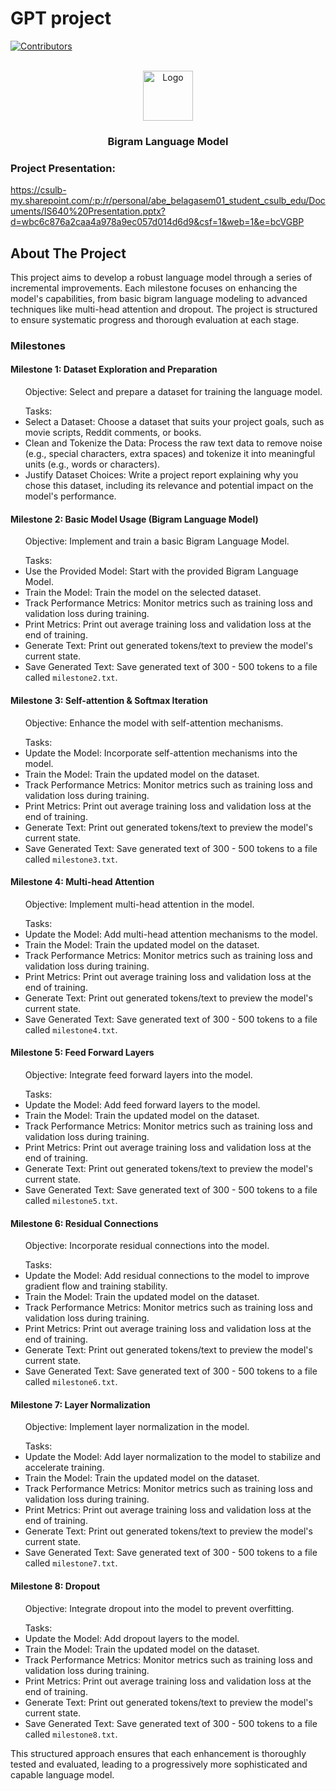 # GPT project

<a id="readme-top"></a>
[![Contributors][contributors-shield]][contributors-url]

<br />
<div align="center">
  <a href="https://victorzhou.com/media/nn-series/network.png">
    <img src="https://victorzhou.com/media/nn-series/network.png" alt="Logo" width="80" height="80">
  </a>

  <h3 align="center">Bigram Language Model</h3>
</div>

### Project Presentation: 
https://csulb-my.sharepoint.com/:p:/r/personal/abe_belagasem01_student_csulb_edu/Documents/IS640%20Presentation.pptx?d=wbc6c876a2caa4a978a9ec057d014d6d9&csf=1&web=1&e=bcVGBP

<!-- ABOUT THE PROJECT -->
## About The Project

This project aims to develop a robust language model through a series of incremental improvements. Each milestone focuses on enhancing the model's capabilities, from basic bigram language modeling to advanced techniques like multi-head attention and dropout. The project is structured to ensure systematic progress and thorough evaluation at each stage.

### Milestones
#### Milestone 1: Dataset Exploration and Preparation
<ul> Objective: Select and prepare a dataset for training the language model. </ul> 
<ul> Tasks: 
  <li>Select a Dataset: Choose a dataset that suits your project goals, such as movie scripts, Reddit comments, or books.</li> 
  <li>Clean and Tokenize the Data: Process the raw text data to remove noise (e.g., special characters, extra spaces) and tokenize it into meaningful units (e.g., words or characters).</li> 
  <li>Justify Dataset Choices: Write a project report explaining why you chose this dataset, including its relevance and potential impact on the model's performance.</li> 
</ul>

#### Milestone 2: Basic Model Usage (Bigram Language Model)
<ul> Objective: Implement and train a basic Bigram Language Model. </ul> 
<ul> Tasks: 
  <li>Use the Provided Model: Start with the provided Bigram Language Model.</li> 
  <li>Train the Model: Train the model on the selected dataset.</li> 
  <li>Track Performance Metrics: Monitor metrics such as training loss and validation loss during training.</li> 
  <li>Print Metrics: Print out average training loss and validation loss at the end of training.</li> 
  <li>Generate Text: Print out generated tokens/text to preview the model's current state.</li> 
  <li>Save Generated Text: Save generated text of 300 - 500 tokens to a file called <code>milestone2.txt</code>.</li> 
</ul>

#### Milestone 3: Self-attention & Softmax Iteration
<ul> Objective: Enhance the model with self-attention mechanisms. </ul> 
<ul> Tasks: 
  <li>Update the Model: Incorporate self-attention mechanisms into the model.</li> 
  <li>Train the Model: Train the updated model on the dataset.</li> 
  <li>Track Performance Metrics: Monitor metrics such as training loss and validation loss during training.</li> 
  <li>Print Metrics: Print out average training loss and validation loss at the end of training.</li> 
  <li>Generate Text: Print out generated tokens/text to preview the model's current state.</li> 
  <li>Save Generated Text: Save generated text of 300 - 500 tokens to a file called <code>milestone3.txt</code>.</li> 
</ul>

#### Milestone 4: Multi-head Attention
<ul> Objective: Implement multi-head attention in the model. </ul> 
<ul> Tasks: 
  <li>Update the Model: Add multi-head attention mechanisms to the model.</li> 
  <li>Train the Model: Train the updated model on the dataset.</li> 
  <li>Track Performance Metrics: Monitor metrics such as training loss and validation loss during training.</li> 
  <li>Print Metrics: Print out average training loss and validation loss at the end of training.</li> 
  <li>Generate Text: Print out generated tokens/text to preview the model's current state.</li> 
  <li>Save Generated Text: Save generated text of 300 - 500 tokens to a file called <code>milestone4.txt</code>.</li> 
</ul>

#### Milestone 5: Feed Forward Layers
<ul> Objective: Integrate feed forward layers into the model. </ul> 
<ul> Tasks: 
  <li>Update the Model: Add feed forward layers to the model.</li> 
  <li>Train the Model: Train the updated model on the dataset.</li> 
  <li>Track Performance Metrics: Monitor metrics such as training loss and validation loss during training.</li> 
  <li>Print Metrics: Print out average training loss and validation loss at the end of training.</li> 
  <li>Generate Text: Print out generated tokens/text to preview the model's current state.</li> 
  <li>Save Generated Text: Save generated text of 300 - 500 tokens to a file called <code>milestone5.txt</code>.</li> 
</ul>

#### Milestone 6: Residual Connections
<ul> Objective: Incorporate residual connections into the model. </ul> 
<ul> Tasks: 
  <li>Update the Model: Add residual connections to the model to improve gradient flow and training stability.</li> 
  <li>Train the Model: Train the updated model on the dataset.</li> 
  <li>Track Performance Metrics: Monitor metrics such as training loss and validation loss during training.</li> 
  <li>Print Metrics: Print out average training loss and validation loss at the end of training.</li> 
  <li>Generate Text: Print out generated tokens/text to preview the model's current state.</li> 
  <li>Save Generated Text: Save generated text of 300 - 500 tokens to a file called <code>milestone6.txt</code>.</li> 
</ul>

#### Milestone 7: Layer Normalization
<ul> Objective: Implement layer normalization in the model. </ul> 
<ul> Tasks: 
  <li>Update the Model: Add layer normalization to the model to stabilize and accelerate training.</li> 
  <li>Train the Model: Train the updated model on the dataset.</li> 
  <li>Track Performance Metrics: Monitor metrics such as training loss and validation loss during training.</li> 
  <li>Print Metrics: Print out average training loss and validation loss at the end of training.</li> 
  <li>Generate Text: Print out generated tokens/text to preview the model's current state.</li> 
  <li>Save Generated Text: Save generated text of 300 - 500 tokens to a file called <code>milestone7.txt</code>.</li> 
</ul>

#### Milestone 8: Dropout
<ul> Objective: Integrate dropout into the model to prevent overfitting. </ul> 
<ul> Tasks: 
  <li>Update the Model: Add dropout layers to the model.</li> 
  <li>Train the Model: Train the updated model on the dataset.</li> 
  <li>Track Performance Metrics: Monitor metrics such as training loss and validation loss during training.</li> 
  <li>Print Metrics: Print out average training loss and validation loss at the end of training.</li> 
  <li>Generate Text: Print out generated tokens/text to preview the model's current state.</li> 
  <li>Save Generated Text: Save generated text of 300 - 500 tokens to a file called <code>milestone8.txt</code>.</li>
</ul>

This structured approach ensures that each enhancement is thoroughly tested and evaluated, leading to a progressively more sophisticated and capable language model.
<!-- MARKDOWN LINKS & IMAGES -->
[contributors-shield]: https://img.shields.io/github/contributors/othneildrew/Best-README-Template.svg?style=for-the-badge
[contributors-url]: https://github.com/markle01/project640/graphs/contributors
